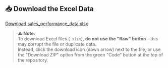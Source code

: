 ## 📥 Download the Excel Data

[Download sales_performance_data.xlsx](https://github.com/Serkan-Dursun/SerkanDursun-Portfolio/blob/f0a76dff3fb42aac1584ac748366cc437db7a943/data/sales_performance_data.xlsx)

> **⚠️ Note:**  
> To download Excel files (`.xlsx`), **do not use the "Raw" button**—this may corrupt the file or duplicate data.  
> Instead, click the download icon (down arrow) next to the file, or use the "Download ZIP" option from the green "Code" button at the top of the repository.
